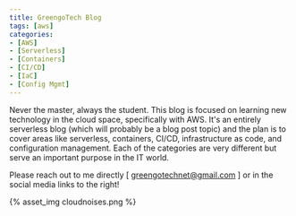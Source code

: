 ```yaml
---
title: GreengoTech Blog
tags: [aws]
categories:
- [AWS]
- [Serverless]
- [Containers]
- [CI/CD]
- [IaC]
- [Config Mgmt]
---
```


Never the master, always the student. This blog is focused on learning new technology in the cloud space, specifically with AWS. It's an entirely serverless blog (which will probably be a blog post topic) and the plan is to cover areas like serverless, containers, CI/CD, infrastructure as code, and configuration management. Each of the categories are very different but serve an important purpose in the IT world. 

Please reach out to me directly [ greengotechnet@gmail.com ] or in the social media links to the right!

{% asset_img cloudnoises.png %}
